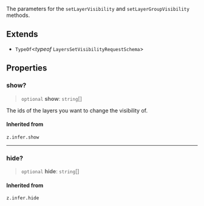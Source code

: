The parameters for the `setLayerVisibility` and `setLayerGroupVisibility` methods.

## Extends

- `TypeOf`\<*typeof* `LayersSetVisibilityRequestSchema`\>

## Properties

### show?

> `optional` **show**: `string`[]

The ids of the layers you want to change the visibility of.

#### Inherited from

`z.infer.show`

***

### hide?

> `optional` **hide**: `string`[]

#### Inherited from

`z.infer.hide`
